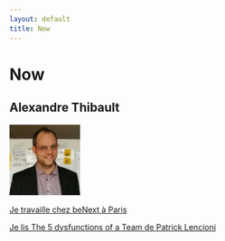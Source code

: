 ```yaml
---
layout: default
title: Now
---
```

<h1>
Now
</h1>
<h2>
Alexandre Thibault
</h2>
<a href="/about">
	<img src="/images/alexthib-agile-coach-small.jpg" width="125px" >
</a>
<p>
  <a href="http://www.benextcompany.com" 
     target="nowwork">
       Je travaille chez beNext à Paris
   </a>
</p>
<p>
  <a href="https://www.amazon.fr/Five-Dysfunctions-Team-Leadership-Fable/dp/0787960756" 
     target="nowbook">
      Je lis The 5 dysfunctions of a Team de Patrick Lencioni
   </a>
</p>